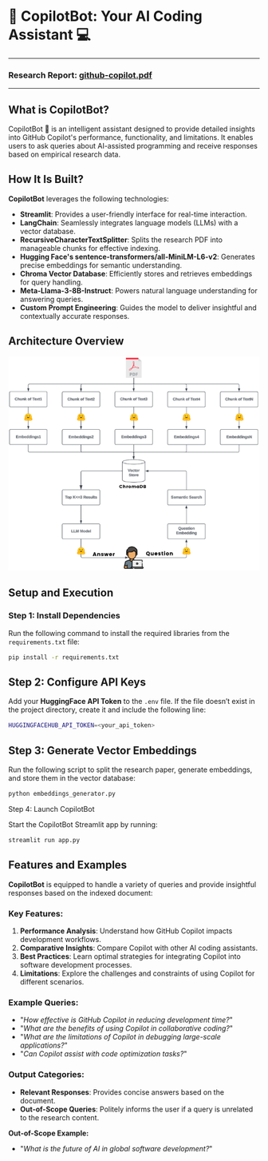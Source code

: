 # 🤖 CopilotBot: Your AI Coding Assistant 💻
----------------------------------------------------------
### Research Report: [github-copilot.pdf](https://raw.githubusercontent.com/goushaa/github-copilot-chatbot/main/github-copilot.pdf)
----------------------------------------------------------

## What is CopilotBot?
CopilotBot 🤖 is an intelligent assistant designed to provide detailed insights into GitHub Copilot's performance, functionality, and limitations. It enables users to ask queries about AI-assisted programming and receive responses based on empirical research data.

## How It Is Built?
**CopilotBot** leverages the following technologies:

- **Streamlit**: Provides a user-friendly interface for real-time interaction.
- **LangChain**: Seamlessly integrates language models (LLMs) with a vector database.
- **RecursiveCharacterTextSplitter**: Splits the research PDF into manageable chunks for effective indexing.
- **Hugging Face's sentence-transformers/all-MiniLM-L6-v2**: Generates precise embeddings for semantic understanding.
- **Chroma Vector Database**: Efficiently stores and retrieves embeddings for query handling.
- **Meta-Llama-3-8B-Instruct**: Powers natural language understanding for answering queries.
- **Custom Prompt Engineering**: Guides the model to deliver insightful and contextually accurate responses.

## Architecture Overview
![CopilotBot Architecture](./architecture.png)

## Setup and Execution

### Step 1: Install Dependencies
Run the following command to install the required libraries from the `requirements.txt` file:

```bash
pip install -r requirements.txt
```

## Step 2: Configure API Keys

Add your **HuggingFace API Token** to the `.env` file. If the file doesn’t exist in the project directory, create it and include the following line:

```bash
HUGGINGFACEHUB_API_TOKEN=<your_api_token>
```

## Step 3: Generate Vector Embeddings

Run the following script to split the research paper, generate embeddings, and store them in the vector database:

```bash
python embeddings_generator.py  
```

Step 4: Launch CopilotBot

Start the CopilotBot Streamlit app by running:

```bash
streamlit run app.py  
```

## Features and Examples

**CopilotBot** is equipped to handle a variety of queries and provide insightful responses based on the indexed document:

### Key Features:
1. **Performance Analysis**: Understand how GitHub Copilot impacts development workflows.
2. **Comparative Insights**: Compare Copilot with other AI coding assistants.
3. **Best Practices**: Learn optimal strategies for integrating Copilot into software development processes.
4. **Limitations**: Explore the challenges and constraints of using Copilot for different scenarios.

### Example Queries:
- "_How effective is GitHub Copilot in reducing development time?_"
- "_What are the benefits of using Copilot in collaborative coding?_"
- "_What are the limitations of Copilot in debugging large-scale applications?_"
- "_Can Copilot assist with code optimization tasks?_"

### Output Categories:
- **Relevant Responses**: Provides concise answers based on the document.
- **Out-of-Scope Queries**: Politely informs the user if a query is unrelated to the research content.

**Out-of-Scope Example:**
- "_What is the future of AI in global software development?_"
